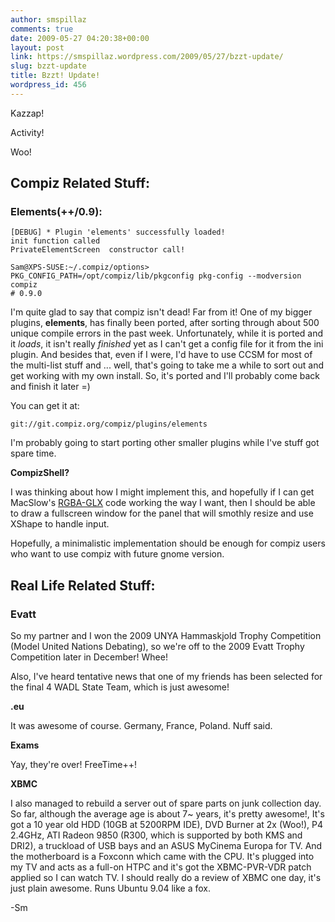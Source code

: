 ```yaml
---
author: smspillaz
comments: true
date: 2009-05-27 04:20:38+00:00
layout: post
link: https://smspillaz.wordpress.com/2009/05/27/bzzt-update/
slug: bzzt-update
title: Bzzt! Update!
wordpress_id: 456
---
```


Kazzap!

Activity!

Woo!


## Compiz Related Stuff:




### Elements(++/0.9):



    
    [DEBUG] * Plugin 'elements' successfully loaded!
    init function called
    PrivateElementScreen  constructor call!
    
    Sam@XPS-SUSE:~/.compiz/options> PKG_CONFIG_PATH=/opt/compiz/lib/pkgconfig pkg-config --modversion compiz
    # 0.9.0


I'm quite glad to say that compiz isn't dead! Far from it! One of my bigger plugins, **elements**, has finally been ported, after sorting through about 500 unique compile errors in the past week. Unfortunately, while it is ported and it _loads_, it isn't really _finished_ yet as I can't get a config file for it from the ini plugin. And besides that, even if I were, I'd have to use CCSM for most of the multi-list stuff and ... well, that's going to take me a while to sort out and get working with my own install. So, it's ported and I'll probably come back and finish it later =)

You can get it at:

    
    git://git.compiz.org/compiz/plugins/elements


I'm probably going to start porting other smaller plugins while I've stuff got spare time.

**CompizShell?**

I was thinking about how I might implement this, and hopefully if I can get MacSlow's [RGBA-GLX](http://macslow.thepimp.net/?p=41) code working the way I want, then I should be able to draw a fullscreen window for the panel that will smothly resize and use XShape to handle input.

Hopefully, a minimalistic implementation should be enough for compiz users who want to use compiz with future gnome version.


## Real Life Related Stuff:




### Evatt


So my partner and I won the 2009 UNYA Hammaskjold Trophy Competition (Model United Nations Debating), so we're off to the 2009 Evatt Trophy Competition later in December! Whee!

Also, I've heard tentative news that one of my friends has been selected for the final 4 WADL State Team, which is just awesome!

**.eu**

It was awesome of course. Germany, France, Poland. Nuff said.

**Exams**

Yay, they're over! FreeTime++!

**XBMC**

I also managed to rebuild a server out of spare parts on junk collection day. So far, although the average age is about 7~ years, it's pretty awesome!, It's got a 10 year old HDD (10GB at 5200RPM IDE), DVD Burner at 2x (Woo!), P4 2.4GHz, ATI Radeon 9850 (R300, which is supported by both KMS and DRI2), a truckload of USB bays and an ASUS MyCinema Europa for TV. And the motherboard is a Foxconn which came with the CPU. It's plugged into my TV and acts as a full-on HTPC and it's got the XBMC-PVR-VDR patch applied so I can watch TV. I should really do a review of XBMC one day, it's just plain awesome. Runs Ubuntu 9.04 like a fox.

-Sm
